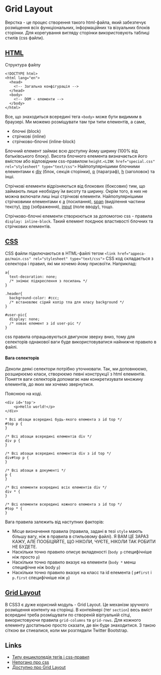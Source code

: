# Grid Layout

Верстка - це процес створення такого html-файла, який забезпечує розміщення всіх функціональних, інформаційних та візуальних блоків сторінки. Для корегування вигляду сторінки використовують таблиці стилів (css файли).

## [HTML](https://en.wikipedia.org/?title=HTML)

Структура файлу

```
<!DOCTYPE html>
<html lang="en">
  <head>
    <!-- Загальна конфігурація -->
  </head>
  <body>
    <!-- DOM - елементи -->
  </body>
</html>
```

Все, що знаходиться всередині тега `<body>` може бути видимим в браузері. Ми можемо розміщувати там три типи елементів, а саме,
* блочні (block)
* стрічкові (inline)
* стрічково-блочні (inline-block)

Блочний елемент займає всю доступну йому ширину (100% від батьківського блоку). Висота блочного елемента визначається його вмістом або відповідним css-правилом `height`.`<LINK href="special.css" rel="stylesheet" type="text/css">`
Найпопулярнішими блочними елементами є [div](http://www.w3schools.com/tags/tag_div.asp) (блок, секція сторінки), [p](http://www.w3schools.com/tags/tag_p.asp) (параграф), [h](http://www.w3schools.com/tags/tag_hn.asp) (заголовок) та інші.

Стрічкові елементи відрізняються від блокових (боксових) тим, що займають лише необхідну їм висоту та ширину. Окрім того, в них не можна включати лиш інші стрічкові елементи.
Найпопулярнішими стрічковими елементами є [a](http://www.w3schools.com/tags/tag_a.asp) (посилання), [span](http://www.w3schools.com/tags/tag_span.asp) (виділення частини тексту), [img](http://www.w3schools.com/tags/tag_img.asp) (зображення), [input](http://www.w3schools.com/tags/tag_input.asp) (поле вводу), тощо.

Стрічково-блочні елементи створюються за допомогою css - правила `display: inline-block`. Такий елемент поєднює властивості блочних та стрічкових елементів.

## [CSS](https://en.wikipedia.org/wiki/Cascading_Style_Sheets)

CSS файли підключаються в HTML-файлі тегом `<link href="адреса-до/main.css" rel="stylesheet" type="text/css">`
CSS код складається з селектора і правил, які ми хочемо йому присвоїти. Наприклад:
```
a{
  text-decoration: none;
  /* знімає підкреслення з посилань */
}

.header{
  background-color: #ccc;
  /* встановлює сірий колір тла для класу background */
}

#user-pic{
  display: none;
  /* ховає елемент з id user-pic */
}
```

css правила опрацьовуються двигуном зверху вниз, тому для селекторів однакової ваги буде використовуватися найнижче правило в файлі.

#### Вага селекторів

Деколи деякі селектори потрібно уточнювати. Так, ми доповнюємо, розширюємо класи, створюємо певні конструкції з html елементів. Поняття ваги селекторів допомагає нам конкретизувати множину елементів, до яких ми хочемо звернутися.

Пояснюю на коді.

```
<div id='top'>
    <p>Hello world!</p>
</div>
```

```
* Всі абзаци всередині будь-якого елемента з id top */
#top p {
}

/* Всі абзаци всередині елементів div */
div p {
}

/* Всі абзаци всередині елементів div з id top */
div#top p {
}

/* Всі абзаци в документі */
p {
}

/* Всі елементи всередині всіх елементів div */
div * {
}

/* Всі елементи всередині кожного елемента з id top */
#top * {
}
```

Вага правила залежить від наступних факторів:

* Місце визначення правила (правила, задані в тезі `style` мають більшу вагу, ніж в правила в стильовому файлі). Я ВАМ ЦЕ ЗАРАЗ КАЖУ, АЛЕ ПООБІЦЯЙТЕ, ЩО НІКОЛИ, ЧУЄТЕ, НІКОЛИ ТАК РОБИТИ НЕ БУДЕТЕ.
* Наскільки точно правило описує вкладеності (`body p` специфічніше ніж просто `p`)
* Наскільки точно правило вказує на елементи (`body *` менш специфічне ніж body `p`)
* Наскільки точно правило вказує на класс та id елемента ( `p#first` і `p.first` специфічніше ніж `p`)

## [Grid Layout](http://www.w3.org/TR/css3-grid-layout/)

В CSS3 є дуже корисний модуль - Grid Layout. Це механізм зручного розміщення контенту на сторінці.
В контейнері (тег `section`) весь вміст всередині треба розміщувати по створеній віртуальній сітці, використовуючи правила  `grid-columns` та `grid-rows`. Для кожного елементу достатньою просто сказати, де він буде знаходитися. З такою сіткою ви стиеалися, коли ми розглядали Twitter Bootstrap.

## Links
* [Типу енциклопедія тегів і css-правил](http://htmlbook.ru/html)
* [Непогано про css](http://live.julik.nl/2005/02/cascade)
* [Доступно про Grid Layout](http://habrahabr.ru/company/microsoft/blog/140715/)
